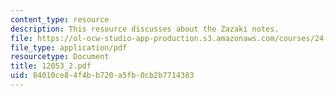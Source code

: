 ```yaml
---
content_type: resource
description: This resource discusses about the Zazaki notes.
file: https://ol-ocw-studio-app-production.s3.amazonaws.com/courses/24-942-grammar-of-a-less-familiar-language-spring-2003/84010ce84f4bb720a5fb0cb2b7714383_12053_2.pdf
file_type: application/pdf
resourcetype: Document
title: 12053_2.pdf
uid: 84010ce8-4f4b-b720-a5fb-0cb2b7714383
---
```

